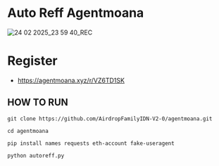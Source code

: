 # Auto Reff Agentmoana
![24 02 2025_23 59 40_REC](https://github.com/user-attachments/assets/942cb438-7031-4923-bb82-84f9fef0c80a)

# Register
- https://agentmoana.xyz/r/VZ6TD1SK

## HOW TO RUN
```
git clone https://github.com/AirdropFamilyIDN-V2-0/agentmoana.git
```
```
cd agentmoana
```
```
pip install names requests eth-account fake-useragent
```
```
python autoreff.py
```
